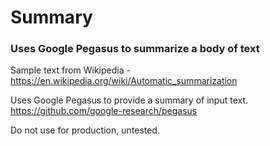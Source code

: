 # Summary
### Uses Google Pegasus to summarize a body of text

Sample text from Wikipedia - https://en.wikipedia.org/wiki/Automatic_summarization

Uses Google Pegasus to provide a summary of input text.
<br>
https://github.com/google-research/pegasus


Do not use for production, untested.
